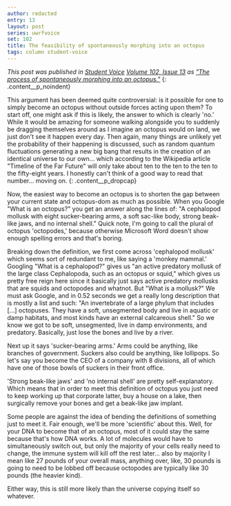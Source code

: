 ```yaml
---
author: redacted
entry: 13
layout: post
series: uwrfvoice
set: 102
title: The feasibility of spontaneously morphing into an octopus
tags: column student-voice
---
```


*This post was published in [Student Voice](http://uwrfvoice.com) [Volume 102,
Issue 13](http://uwrfvoice.com/pdf/160205studentvoice.pdf) as ["The process of
spontaneously morphing into an octopus."](http://uwrfvoice.com/etcetera/15704)*
{: .content__p_noindent}

This argument has been deemed quite controversial: is it possible for one to
simply become an octopus without outside forces acting upon them? To start off,
one might ask if this is likely, the answer to which is clearly 'no.' While it
would be amazing for someone walking alongside you to suddenly be dragging
themselves around as I imagine an octopus would on land, we just don't see it
happen every day. Then again, many things are unlikely yet the probability of
their happening is discussed, such as random quantum fluctuations generating a
new big bang that results in the creation of an identical universe to our own...
which according to the Wikipedia article "Timeline of the Far Future" will only
take about ten to the ten to the ten to the fifty-eight years. I honestly can't
think of a good way to read that number... moving on.
{: .content__p_dropcap}

Now, the easiest way to become an octopus is to shorten the gap between your
current state and octopus-dom as much as possible. When you Google "What is an
octopus?" you get an answer along the lines of: "A cephalopod mollusk with eight
sucker-bearing arms, a soft sac-like body, strong beak-like jaws, and no
internal shell." Quick note, I'm going to call the plural of octopus
'octopodes,' because otherwise Microsoft Word doesn't show enough spelling
errors and that's boring.

Breaking down the definition, we first come across 'cephalopod mollusk' which
seems sort of redundant to me, like saying a 'monkey mammal.' Googling "What is
a cephalopod?" gives us "an active predatory mollusk of the large class
Cephalopoda, such as an octopus or squid," which gives us pretty free reign here
since it basically just says active predatory mollusks that are squids and
octopodes and whatnot. But "What is a mollusk?" We must ask Google, and in 0.52
seconds we get a really long description that is mostly a list and such: "An
invertebrate of a large phylum that includes [...] octopuses. They have a soft,
unsegmented body and live in aquatic or damp habitats, and most kinds have an
external calcareous shell." So we know we got to be soft, unsegmented, live in
damp environments, and predatory. Basically, just lose the bones and live by a
river.

Next up it says 'sucker-bearing arms.' Arms could be anything, like branches of
government. Suckers also could be anything, like lollipops. So let's say you
become the CEO of a company with 8 divisions, all of which have one of those
bowls of suckers in their front office.

'Strong beak-like jaws' and 'no internal shell' are pretty self-explanatory.
Which means that in order to meet this definition of octopus you just need to
keep working up that corporate latter, buy a house on a lake, then surgically
remove your bones and get a beak-like jaw implant.

Some people are against the idea of bending the definitions of something just to
meet it. Fair enough, we'll be more 'scientific' about this. Well, for your DNA
to become that of an octopus, most of it could stay the same because that's how
DNA works. A lot of molecules would have to simultaneously switch out, but only
the majority of your cells really need to change, the immune system will kill
off the rest later... also by majority I mean like 27 pounds of your overall
mass, anything over, like, 30 pounds is going to need to be lobbed off because
octopodes are typically like 30 pounds (the heavier kind).

Either way, this is still more likely than the universe copying itself so
whatever.
